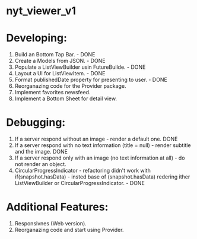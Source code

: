 # nyt_viewer_v1

# Developing:

1. Build an Bottom Tap Bar. - DONE
2. Create a Models from JSON. - DONE
3. Populate a ListViewBuilder usin FutureBuilde. - DONE
4. Layout a UI for ListViewItem. - DONE
5. Format publishedDate property for presenting to user. - DONE
6. Reorganazing code for the Provider package.
7. Implement favorites newsfeed.
8. Implement a Bottom Sheet for detail view.


# Debugging:

1. If a server respond without an image - render a default one. DONE
2. If a server respond with no text information (title = null) - render subtitle and the image. DONE
3. If a server respond only with an image (no text information at all) - do not render an object.
4. CircularProgressIndicator - refactoring didn't work with if(snapshot.hasData) - insted base of (snapshot.hasData) redering ither ListViewBuilder or CircularProgressIndicator. - DONE



# Additional Features:

1. Responsivnes (Web version).
2. Reorganazing code and start using Provider.
